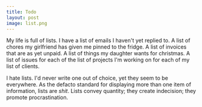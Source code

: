 ```yaml
---
title: Todo
layout: post
image: list.png
---
```


My life is full of lists. I have a list of emails I haven't yet replied to. A list of chores my girlfriend has given me pinned to the fridge. A list of invoices that are as yet unpaid. A list of things my daughter wants for christmas. A list of issues for each of the list of projects I'm working on for each of my list of clients.

I hate lists. I'd never write one out of choice, yet they seem to be everywhere. As the defacto standard for displaying more than one item of information, lists are *shit*. Lists convey quantity; they create indecision; they promote procrastination.
